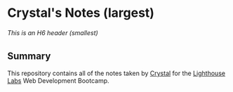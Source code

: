 # Crystal's Notes (largest)
###### This is an H6 header (smallest)
## Summary

This repository contains all of the notes taken by [Crystal](https://github.com/smile2682) for the [Lighthouse Labs](https://www.lighthouselabs.ca/) Web Development Bootcamp.